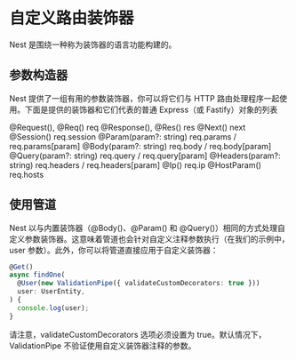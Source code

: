 # 自定义路由装饰器

Nest 是围绕一种称为装饰器的语言功能构建的。

## 参数构造器

Nest 提供了一组有用的参数装饰器，你可以将它们与 HTTP 路由处理程序一起使用。下面是提供的装饰器和它们代表的普通 Express（或 Fastify）对象的列表

@Request(), @Req()	                req
@Response(), @Res()	                res
@Next()	                            next
@Session()                      	req.session
@Param(param?: string)          	req.params / req.params[param]
@Body(param?: string)           	req.body / req.body[param]
@Query(param?: string)	            req.query / req.query[param]
@Headers(param?: string)        	req.headers / req.headers[param]
@Ip()	                            req.ip
@HostParam()	                    req.hosts

## 使用管道

Nest 以与内置装饰器（@Body()、@Param() 和 @Query()）相同的方式处理自定义参数装饰器。这意味着管道也会针对自定义注释参数执行（在我们的示例中，user 参数）。此外，你可以将管道直接应用于自定义装饰器：

```ts
@Get()
async findOne(
  @User(new ValidationPipe({ validateCustomDecorators: true }))
  user: UserEntity,
) {
  console.log(user);
}
```


请注意，validateCustomDecorators 选项必须设置为 true。默认情况下，ValidationPipe 不验证使用自定义装饰器注释的参数。